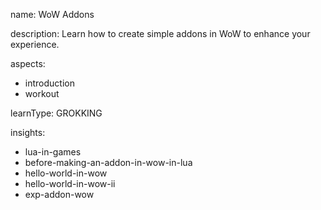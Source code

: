 name: WoW Addons

description: Learn how to create simple addons in WoW to enhance your experience.

aspects:
  - introduction
  - workout

learnType: GROKKING

insights:
  - lua-in-games
  - before-making-an-addon-in-wow-in-lua
  - hello-world-in-wow
  - hello-world-in-wow-ii
  - exp-addon-wow